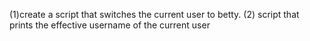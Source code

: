 (1)create a script that switches the current user to betty. (2)
script that prints the effective username of the current user
